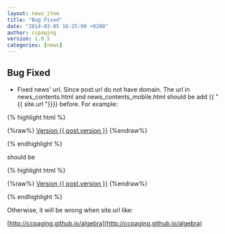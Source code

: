 ```yaml
---
layout: news_item
title: "Bug Fixed"
date: "2014-03-05 16:25:00 +0200"
author: ccpaging
version: 1.0.5
categories: [news]
---
```


Bug Fixed
-----

 * Fixed news' url.
   Since post.url do not have domain. The url in news_contents.html and news_contents_mobile.html should be add {{ "{{ site.url "}}}} before.
   For example:

{% highlight html %}

{%raw%}
   <a href="{{ post.url }}">Version {{ post.version }}</a>
{%endraw%}

{% endhighlight %}

   should be

{% highlight html %}

{%raw%}
        <a href="{{ site.url }}{{ post.url }}">Version {{ post.version }}</a>
{%endraw%}

{% endhighlight %}

   Otherwise, it will be wrong when site.url like:

   [http://ccpaging.github.io/algebra](http://ccpaging.github.io/algebra)

